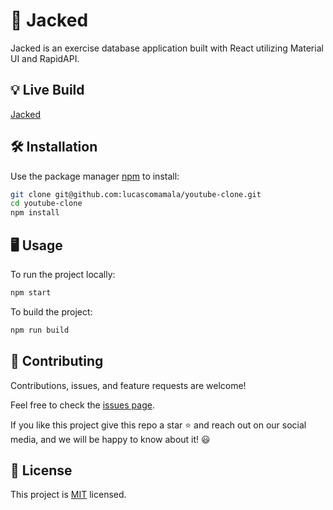 # 💪 Jacked

Jacked is an exercise database application built with React utilizing Material UI and RapidAPI.

## 💡 Live Build

[Jacked]()

## 🛠️ Installation

Use the package manager [npm](https://www.npmjs.com/) to install:

```bash
git clone git@github.com:lucascomamala/youtube-clone.git
cd youtube-clone
npm install
```

## 🖥️ Usage

To run the project locally:

```bash
npm start
```

To build the project:

```bash
npm run build
```

## 🤝 Contributing

Contributions, issues, and feature requests are welcome!

Feel free to check the [issues page](../../issues/).

If you like this project give this repo a star ⭐ and reach out on our social media, and we will be happy to know about it! 😃

## 📝 License

This project is [MIT](./LICENSE) licensed.

